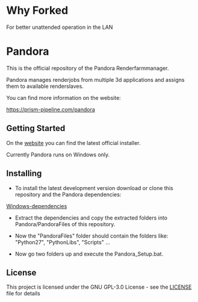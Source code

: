 # Why Forked 
For better unattended operation in the LAN

# Pandora

This is the official repository of the Pandora Renderfarmmanager.

Pandora manages renderjobs from multiple 3d applications and assigns them to available renderslaves.

You can find more information on the website:

https://prism-pipeline.com/pandora

## Getting Started

On the [website](https://prism-pipeline.com/pandora) you can find the latest official installer.

Currently Pandora runs on Windows only.


## Installing

* To install the latest development version download or clone this repository and the Pandora dependencies:

[Windows-dependencies](https://dl.dropboxusercontent.com/s/9dfvp47j7zdcshb/Pandora_v1.0.3_dependencies_Win.zip?dl=0)

* Extract the dependencies and copy the extracted folders into Pandora/PandoraFiles of this repository.

* Now the "PandoraFiles" folder should contain the folders like:
"Python27", "PythonLibs", "Scripts" ...

* Now go two folders up and execute the Pandora_Setup.bat.

## License

This project is licensed under the GNU GPL-3.0 License - see the [LICENSE](LICENSE) file for details
